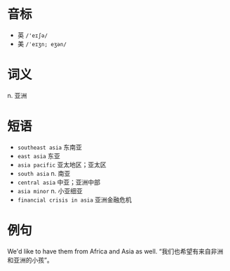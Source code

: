 # 音标

- 英 `/'eɪʃə/`
- 美 `/ˈeɪʒn; eʒən/`

# 词义

n. 亚洲


# 短语

- `southeast asia` 东南亚
- `east asia` 东亚
- `asia pacific` 亚太地区；亚太区
- `south asia` n. 南亚
- `central asia` 中亚；亚洲中部
- `asia minor` n. 小亚细亚
- `financial crisis in asia` 亚洲金融危机

# 例句

We'd like to have them from Africa and Asia as well.
“我们也希望有来自非洲和亚洲的小孩”。


